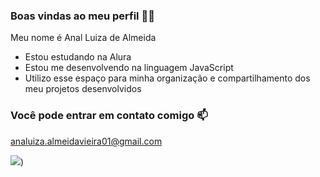 ### Boas vindas ao meu perfil 💙💙
Meu nome é Anal Luiza de Almeida 

- Estou estudando na Alura
- Estou me desenvolvendo na linguagem JavaScript
- Utilizo esse espaço para minha organização e compartilhamento dos meu projetos desenvolvidos
  
### Você pode entrar em contato comigo 📫
analuiza.almeidavieira01@gmail.com

![](https://media.tenor.com/d4sG_BgyH1cAAAAi/maxwell-cat.gif))
